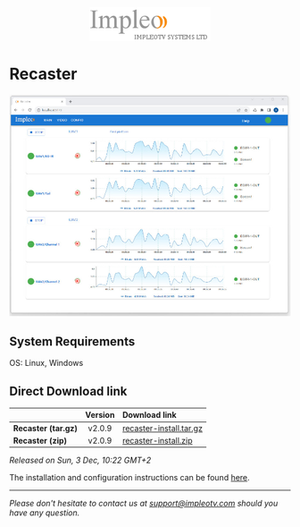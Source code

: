 
<div align="center">
  <a >
    <img src="images/impleo_logo.png" alt="Logo" >
  </a>
</div>

# Recaster

![Recaster](images/recaster-main-sm.jpg)  


## System Requirements

OS: Linux, Windows


## Direct Download link

|          | Version             | Download link                                                           | 
|:---------|:-------------------:|:------------------------------------------------------------------------|
| **Recaster (tar.gz)** |  v2.0.9 | [recaster-install.tar.gz](https://github.com/impleotv/recaster-release/releases/download/v2.0.9/recaster-install.tar.gz)  | 
| **Recaster (zip)** |  v2.0.9 | [recaster-install.zip](https://github.com/impleotv/recaster-release/releases/download/v2.0.9/recaster-install.zip)  | 

*Released on Sun, 3 Dec, 10:22 GMT+2*


The installation and configuration instructions can be found [here](https://impleotv.com/content/recaster/help/).


----  
*Please don't hesitate to contact us at support@impleotv.com should you have any question.*
